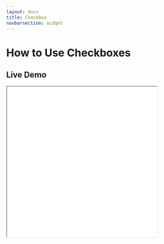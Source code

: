 ```yaml
---
layout: docs
title: Checkbox
navbarsection: widget
---
```


How to Use Checkboxes
====================

Live Demo
-----------

<iframe src="/wasm_control/checkbox.html" height="400" width="400" title="Live Demo" scrolling="no"></iframe>

